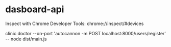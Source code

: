 # dasboard-api



Inspect with Chrome Developer Tools:
chrome://inspect/#devices


clinic doctor --on-port 'autocannon -m POST localhost:8000/users/register' -- node dist/main.js